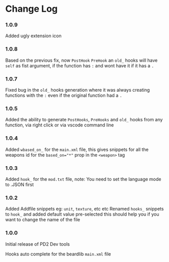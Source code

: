 # Change Log

### 1.0.9
Added ugly extension icon

### 1.0.8
Based on the previous fix, now `PostHook` `PreHook` an `old_` hooks will have `self` as fist argument, if the function has `:` and wont have it if it has a `.` 

### 1.0.7
Fixed bug in the `old_` hooks generation where it was always creating functions with the `:` even if the original function had a `.`

### 1.0.5
Added the ability to generate `PostHooks`, `PreHooks` and `old_` hooks from any function, via right click or via vscode command line

### 1.0.4
Added `wbased_on_` for the `main.xml` file, this gives snippets for all the weapons id for the `based_on="*"` prop in the `<weapon>` tag 

### 1.0.3
Added `hook_` for the `mod.txt` file, note: You need to set the language mode to .JSON first

### 1.0.2
Added Addfile snippets eg: `unit`, `texture`, etc etc
Renamed `hooks_` snippets to `hook_` and added default value pre-selected this should help you if you want to change the name of the file

### 1.0.0

Initial release of PD2 Dev tools

Hooks auto complete for the beardlib `main.xml` file
